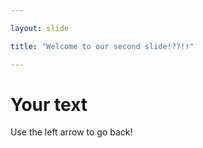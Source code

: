 ```yaml
---

layout: slide

title: "Welcome to our second slide!??!!"

---
```


# Your text

Use the left arrow to go back!